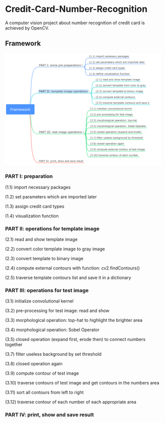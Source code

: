 # Credit-Card-Number-Recognition
A computer vision project about number recognition of credit card is achieved by OpenCV.


## Framework
<div align="center">
<img src="https://github.com/JimengShi/Credit-Card-Number-Recognition/blob/master/images/Framework.png" alt="Framework" >
</div>

### PART I: preparation
(1.1) import necessary packages

(1.2) set parameters which are imported later

(1.3) assign credit card types

(1.4) visualization function


### PART II: operations for template image
(2.1) read and show template image

(2.2) convert color template image to gray image

(2.3) convert template to binary image

(2.4) compute external contours with function: cv2.findContours()

(2.5) traverse template contours list and save it in a dictionary


### PART III: operations for test image
(3.1) initialize convolutional kernel

(3.2) pre-processing for test image: read and show

(3.3) morphological operation: top-hat to highlight the brighter area

(3.4) morphological operation: Sobel Operator

(3.5) closed operation (expand first, erode then) to connect numbers together

(3.7) filter useless background by set threshold

(3.8) closed operation again

(3.9) compute contour of test image

(3.10) traverse contours of test image and get contours in the numbers area

(3.11) sort all contours from left to right

(3.12) traverse contour of each number of each appropriate area


### PART IV: print, show and save result
